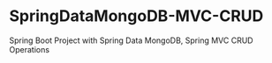 # SpringDataMongoDB-MVC-CRUD
Spring Boot Project with Spring Data MongoDB, Spring MVC CRUD Operations
